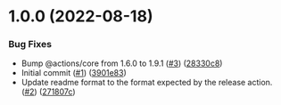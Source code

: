 # 1.0.0 (2022-08-18)


### Bug Fixes

* Bump @actions/core from 1.6.0 to 1.9.1 ([#3](https://github.com/catalystcommunity/action-javascript-action-template/issues/3)) ([28330c8](https://github.com/catalystcommunity/action-javascript-action-template/commit/28330c82d035034d8c1c497f4a4e43943d50e95d))
* Initial commit ([#1](https://github.com/catalystcommunity/action-javascript-action-template/issues/1)) ([3901e83](https://github.com/catalystcommunity/action-javascript-action-template/commit/3901e8363e2e4e99da0f312b5328194745217b06))
* Update readme format to the format expected by the release action. ([#2](https://github.com/catalystcommunity/action-javascript-action-template/issues/2)) ([271807c](https://github.com/catalystcommunity/action-javascript-action-template/commit/271807c213ea0a429ff60c8c41d6f32987904944))
